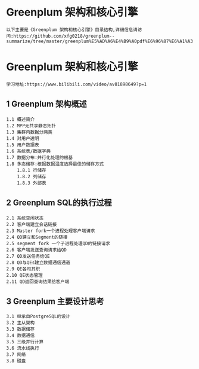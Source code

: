 # Greenplum 架构和核心引擎
	以下主要是《Greenplum 架构和核心引擎》目录结构,详细信息请访问:https://github.com/xfg0218/greenplum--summarize/tree/master/greenplum%E5%AD%A6%E4%B9%A0pdf%E6%96%87%E6%A1%A3
# Greenplum 架构和核心引擎
	学习地址:https://www.bilibili.com/video/av81898649?p=1
## 1 Greenplum 架构概述
	1.1 概述简介
	1.2 MPP无共享静态拓扑
	1.3 集群内数据分两类
	1.4 对用户透明
	1.5 用户数据表
	1.6 系统表/数据字典
	1.7 数据分布:并行化处理的根基
	1.8 多态储存:根据数据温度选择最佳的储存方式
		1.8.1 行储存
		1.8.2 列储存
		1.8.3 外部表
## 2 Greenplum SQL的执行过程
	2.1 系统空闲状态
	2.2 客户端建立会话链接
	2.3 Master fork一个进程处理客户端请求
	2.4 QD建立和Segment的链接
	2.5 segment fork 一个子进程处理QD的链接请求
	2.6 客户端发送查询请求给QD
	2.7 QD发送任务给QE
	2.8 QD与QEs建立数据通信通道
	2.9 QE各司其职
	2.10 QE状态管理
	2.11 QD返回查询结果给客户端
## 3 Greenplum 主要设计思考
	3.1 继承自PostgreSQL的设计
	3.2 主从架构
	3.3 数据储存
	3.4 数据通信
	3.5 三级并行计算
	3.6 流水线执行
	3.7 网络
	3.8 磁盘